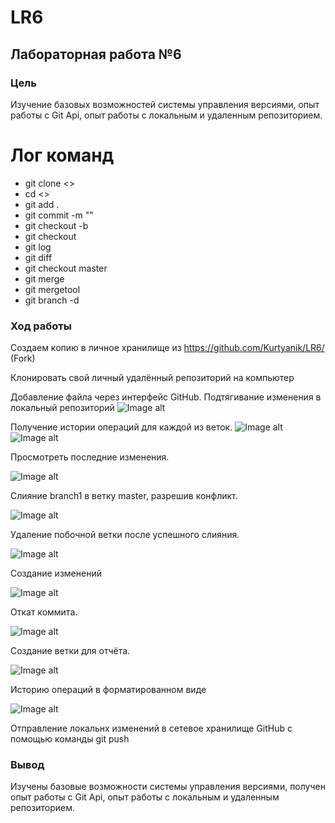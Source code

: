 # LR6
## Лабораторная работа №6

### Цель 
Изучение базовых возможностей системы управления версиями, опыт работы с Git Api, опыт работы с локальным и удаленным репозиторием.

# Лог команд

* git clone <>
* cd <>
* git add .
* git commit -m ""
* git checkout -b 
* git checkout 
* git log
* git diff
* git checkout master
* git merge 
* git mergetool
* git branch -d 


### Ход работы
Создаем копию в личное хранилище из https://github.com/Kurtyanik/LR6/ (Fork)

Клонировать свой личный удалённый репозиторий на компьютер

Добавление файла через интерфейс GitHub. Подтягивание изменения в локальный репозиторий
![Image alt](screens/1.jpg)



Получение истории операций для каждой из веток. 
![Image alt](screens/2.jpg)
![Image alt](screens/2,2.jpg)

Просмотреть последние изменения. 

![Image alt](screens/3.jpg)

Слияние branch1 в ветку master, разрешив конфликт.

![Image alt](screens/4.jpg)

Удаление побочной ветки после успешного слияния.

![Image alt](screens/5.jpg)

Создание изменений 

![Image alt](screens/6.jpg)

Откат коммита. 

![Image alt](screens/7.jpg)

Создание ветки для отчёта. 

![Image alt](screens/8.jpg)

Историю операций в форматированном виде 

![Image alt](screens/9.jpg)

Отправление локальнх изменений в сетевое хранилище GitHub c помощью команды git push

### Вывод

Изучены базовые возможности системы управления версиями, получен опыт работы с Git Api, опыт работы с локальным и удаленным репозиторием. 

